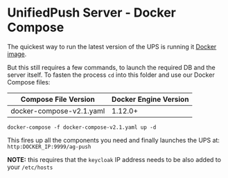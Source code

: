 # UnifiedPush Server - Docker Compose

The quickest way to run the latest version of the UPS is running it [Docker image](https://github.com/jboss-dockerfiles/aerogear/tree/master/wildfly/unifiedpush-wildfly).

But this still requires a few commands, to launch the required DB and the server itself. To fasten the process `cd` into this folder and use our Docker Compose files:

| Compose File Version    	| Docker Engine Version 	|
|-------------------------	|-----------------------	|
| docker-compose-v2.1.yaml 	| 1.12.0+               	|


```
docker-compose -f docker-compose-v2.1.yaml up -d
```

This fires up all the components you need and finally launches the UPS at: `http:DOCKER_IP:9999/ag-push`

**NOTE:** this requires that the `keycloak` IP address needs to be also added to your `/etc/hosts`

